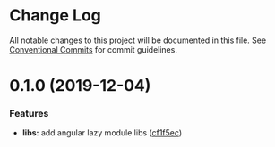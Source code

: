 # Change Log

All notable changes to this project will be documented in this file. See [Conventional Commits](https://conventionalcommits.org) for commit guidelines.

# 0.1.0 (2019-12-04)


### Features

* **libs:** add angular lazy module libs ([cf1f5ec](https://github.com/aiao-io/aiao/commit/cf1f5ec71dc2213cb7edd6622a43b5ff835bf139))

